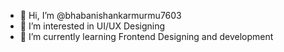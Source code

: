 - 👋 Hi, I’m @bhabanishankarmurmu7603
- 👀 I’m interested in UI/UX Designing
- 🌱 I’m currently learning Frontend Designing and development

<!---
bhabanishankarmurmu7603/bhabanishankarmurmu7603 is a ✨ special ✨ repository because its `README.md` (this file) appears on your GitHub profile.
You can click the Preview link to take a look at your changes.
--->
